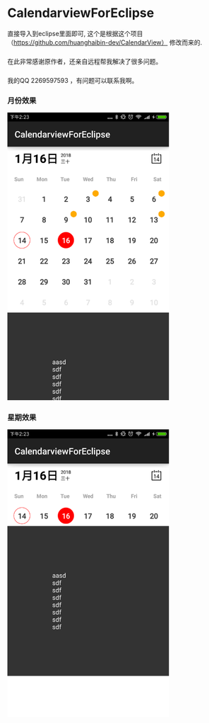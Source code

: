 # CalendarviewForEclipse
直接导入到eclipse里面即可, 这个是根据这个项目（https://github.com/huanghaibin-dev/CalendarView） 修改而来的. 
###
在此非常感谢原作者，还亲自远程帮我解决了很多问题。
###
我的QQ 2269597593 ，有问题可以联系我啊。

### 月份效果
<img src="https://github.com/yuer01/CalendarviewForEclipse/blob/master/xiaoguo2/1.png?raw=true" height="650"/>

### 星期效果
<img src="https://github.com/yuer01/CalendarviewForEclipse/blob/master/xiaoguo2/2.png?raw=true" height="650"/>
